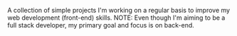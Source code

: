 A collection of simple projects I'm working on a regular basis to improve my web development (front-end) skills. 
NOTE: Even though I'm aiming to be a full stack developer, my primary goal and focus is on back-end. 
